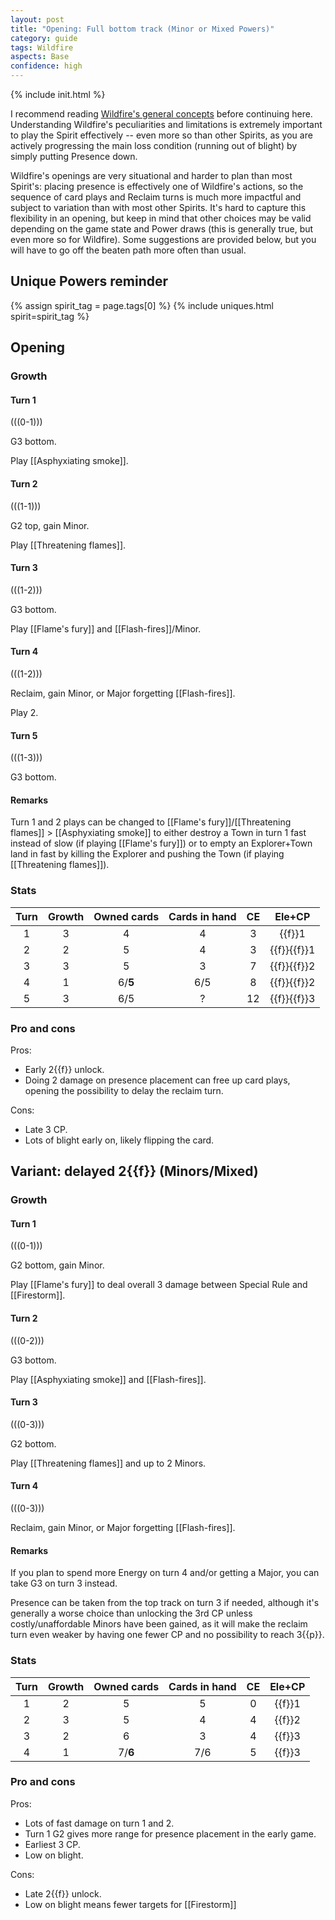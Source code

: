 ```yaml
---  
layout: post  
title: "Opening: Full bottom track (Minor or Mixed Powers)"  
category: guide  
tags: Wildfire
aspects: Base
confidence: high
---
```

{% include init.html %}

I recommend reading [Wildfire's general concepts](/guide/wildfire-concepts) before continuing here. Understanding Wildfire's peculiarities and limitations is extremely important to play the Spirit effectively -- even more so than other Spirits, as you are actively progressing the main loss condition (running out of blight) by simply putting Presence down.

Wildfire's openings are very situational and harder to plan than most Spirit's: placing presence is effectively one of Wildfire's actions, so the sequence of card plays and Reclaim turns is much more impactful and subject to variation than with most other Spirits. It's hard to capture this flexibility in an opening, but keep in mind that other choices may be valid depending on the game state and Power draws (this is generally true, but even more so for Wildfire). Some suggestions are provided below, but you will have to go off the beaten path more often than usual.


## Unique Powers reminder

{% assign spirit_tag = page.tags[0] %}
{% include uniques.html spirit=spirit_tag %}


## Opening

### Growth

#### Turn 1

(((0-1)))

G3 bottom. 

Play [[Asphyxiating smoke]].

#### Turn 2

(((1-1)))

G2 top, gain Minor.

Play [[Threatening flames]].

#### Turn 3

(((1-2)))

G3 bottom.

Play [[Flame's fury]] and [[Flash-fires]]/Minor.

#### Turn 4

(((1-2)))

Reclaim, gain Minor, or Major forgetting [[Flash-fires]].

Play 2.

#### Turn 5

(((1-3)))

G3 bottom.


#### Remarks

Turn 1 and 2 plays can be changed to [[Flame's fury]]/[[Threatening flames]] > [[Asphyxiating smoke]] to either destroy a Town in turn 1 fast instead of slow (if playing [[Flame's fury]]) or to empty an Explorer+Town land in fast by killing the Explorer and pushing the Town (if playing [[Threatening flames]]).


### Stats

Turn | Growth | Owned cards | Cards in hand | CE | Ele+CP
:--: | :--: | :--: | :--: | :--: | :--:
1 | 3 |   4   |  4  |  3 | {{f}}1
2 | 2 |   5   |  4  |  3 | {{f}}{{f}}1
3 | 3 |   5   |  3  |  7 | {{f}}{{f}}2
4 | 1 |6/**5**| 6/5 |  8 | {{f}}{{f}}2
5 | 3 |  6/5  |  ?  | 12 | {{f}}{{f}}3


### Pro and cons

Pros:
- Early 2{{f}} unlock.
- Doing 2 damage on presence placement can free up card plays, opening the possibility to delay the reclaim turn.

Cons:
- Late 3 CP.
- Lots of blight early on, likely flipping the card.



## Variant: delayed 2{{f}} (Minors/Mixed)

### Growth

#### Turn 1

(((0-1)))

G2 bottom, gain Minor. 

Play [[Flame's fury]] to deal overall 3 damage between Special Rule and [[Firestorm]].

#### Turn 2

(((0-2)))

G3 bottom.

Play [[Asphyxiating smoke]] and [[Flash-fires]].

#### Turn 3

(((0-3)))

G2 bottom.

Play [[Threatening flames]] and up to 2 Minors.

#### Turn 4

(((0-3)))

Reclaim, gain Minor, or Major forgetting [[Flash-fires]].


#### Remarks

If you plan to spend more Energy on turn 4 and/or getting a Major, you can take G3 on turn 3 instead.

Presence can be taken from the top track on turn 3 if needed, although it's generally a worse choice than unlocking the 3rd CP unless costly/unaffordable Minors have been gained, as it will make the reclaim turn even weaker by having one fewer CP and no possibility to reach 3{{p}}.


### Stats

Turn | Growth | Owned cards | Cards in hand | CE | Ele+CP
:--: | :--: | :--: | :--: | :--: | :--:
1 | 2 |   5   |  5  |  0 | {{f}}1
2 | 3 |   5   |  4  |  4 | {{f}}2
3 | 2 |   6   |  3  |  4 | {{f}}3
4 | 1 |7/**6**| 7/6 |  5 | {{f}}3


### Pro and cons

Pros:
- Lots of fast damage on turn 1 and 2.
- Turn 1 G2 gives more range for presence placement in the early game.
- Earliest 3 CP.
- Low on blight.

Cons:
- Late 2{{f}} unlock.
- Low on blight means fewer targets for [[Firestorm]]

